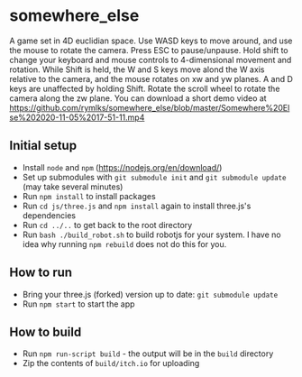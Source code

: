 # somewhere_else
A game set in 4D euclidian space. Use WASD keys to move around, and use the mouse to rotate the camera. Press ESC to pause/unpause. Hold shift to change your keyboard and mouse controls to 4-dimensional movement and rotation. While Shift is held, the W and S keys move alond the W axis relative to the camera, and the mouse rotates on xw and yw planes. A and D keys are unaffected by holding Shift. Rotate the scroll wheel to rotate the camera along the zw plane. You can download a short demo video at https://github.com/rymlks/somewhere_else/blob/master/Somewhere%20Else%202020-11-05%2017-51-11.mp4

## Initial setup
- Install `node` and `npm` (https://nodejs.org/en/download/)
- Set up submodules with `git submodule init` and `git submodule update` (may take several minutes)
- Run `npm install` to install packages
- Run `cd js/three.js` and `npm install` again to install three.js's dependencies
- Run `cd ../..` to get back to the root directory
- Run `bash ./build_robot.sh` to build robotjs for your system. I have no idea why running `npm rebuild` does not do this for you.

## How to run
- Bring your three.js (forked) version up to date: `git submodule update`
- Run `npm start` to start the app

## How to build
- Run `npm run-script build` - the output will be in the `build` directory
- Zip the contents of `build/itch.io` for uploading